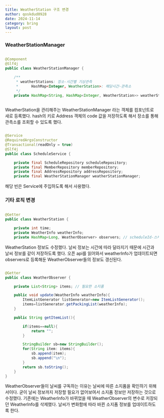 ```yaml
---
title: WeatherStation 구조 변경
author: qoskdud0928
date: 2024-11-14
category: bring
layout: post
---
```


### WeatherStationManager


```java

@Component
@Slf4j
public class WeatherStationManager {

    /**
     * weatherStations: 장소-시간별 기상관측
     *      HashMap<Integer, WeatherStation>: 해당시간-관측소
     */
    private HashMap<String, HashMap<Integer, WeatherStation>> weatherStations=new HashMap<>();
    

```

WeatherStation을 관리해주는 WeatherStationManager 라는 객체를 컴포넌트로 새로 등록했다.
hash의 키로 Address 객체의 code 값을 저장하도록 해서
장소를 통해 관측소를 조회할 수 있도록 했다.


```java

@Service
@RequiredArgsConstructor
@Transactional(readOnly = true)
@Slf4j
public class ScheduleService {

    private final ScheduleRepository scheduleRepository;
    private final MemberRepository memberRepository;
    private final AddressRepository addressRepository;
    private final WeatherStationManager weatherStationManager;

```

해당 빈은 Service에 주입하도록 해서 사용했다.


### 기타 로직 변경


```java

@Getter
public class WeatherStation {

    private int time;
    private WeatherInfo weatherInfo;
    private HashMap<Long, WeatherObserver> observers; // scheduleId-스케줄 구독자 쌍

```


WeatherStation 정보도 수정했다. 
날씨 정보는 시간에 따라 달라지기 때문에 시간과 날씨 정보를 같이 저장하도록 했다.
오픈 api를 읽어와서 weatherInfo가 업데이트되면 observers로 등록해둔 
WeatherObserver들의 정보도 갱신된다. 


```java

@Getter
public class WeatherObserver {

    private List<String> items; // 필요한 소지품

    public void update(WeatherInfo weatherInfo){
        ItemListGenerator listGenerator=new ItemListGenerator();
        items=listGenerator.getPackingList(weatherInfo);
    }

    public String getItemList(){

        if(items==null){
            return "";
        }

        StringBuilder sb=new StringBuilder();
        for(String item: items){
            sb.append(item);
            sb.append("\n");
        }
        return sb.toString();
    }
}

```

WeatherObserver들이 날씨를 구독하는 이유는 날씨에 따른 소지품을 확인하기 위해서이다.
굳이 날씨 정보까지 저장할 필요가 없어보여서 소지품 정보만 저장하는 것으로 수정했다.
기존에는 WeatherInfo가 바뀌었을 때 WeatherObserver의 변수로 저장되던 WeatherInfo를 삭제했다.
날씨가 변화함에 따라 바뀐 소지품 정보를 업데이트하도록 한다.

